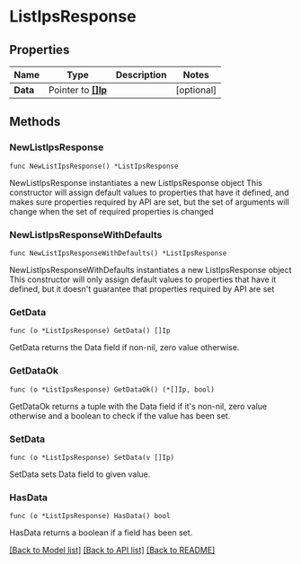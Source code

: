 # ListIpsResponse

## Properties

Name | Type | Description | Notes
------------ | ------------- | ------------- | -------------
**Data** | Pointer to [**[]Ip**](Ip.md) |  | [optional] 

## Methods

### NewListIpsResponse

`func NewListIpsResponse() *ListIpsResponse`

NewListIpsResponse instantiates a new ListIpsResponse object
This constructor will assign default values to properties that have it defined,
and makes sure properties required by API are set, but the set of arguments
will change when the set of required properties is changed

### NewListIpsResponseWithDefaults

`func NewListIpsResponseWithDefaults() *ListIpsResponse`

NewListIpsResponseWithDefaults instantiates a new ListIpsResponse object
This constructor will only assign default values to properties that have it defined,
but it doesn't guarantee that properties required by API are set

### GetData

`func (o *ListIpsResponse) GetData() []Ip`

GetData returns the Data field if non-nil, zero value otherwise.

### GetDataOk

`func (o *ListIpsResponse) GetDataOk() (*[]Ip, bool)`

GetDataOk returns a tuple with the Data field if it's non-nil, zero value otherwise
and a boolean to check if the value has been set.

### SetData

`func (o *ListIpsResponse) SetData(v []Ip)`

SetData sets Data field to given value.

### HasData

`func (o *ListIpsResponse) HasData() bool`

HasData returns a boolean if a field has been set.


[[Back to Model list]](../README.md#documentation-for-models) [[Back to API list]](../README.md#documentation-for-api-endpoints) [[Back to README]](../README.md)


